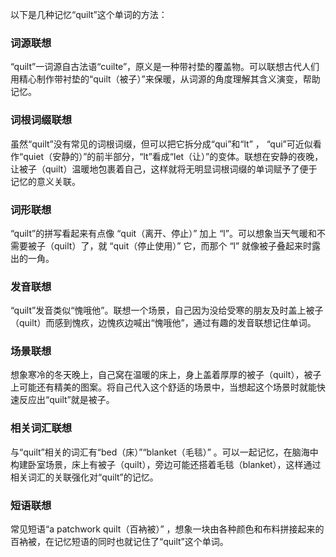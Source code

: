 以下是几种记忆“quilt”这个单词的方法：

### 词源联想
“quilt”一词源自古法语“cuilte”，原义是一种带衬垫的覆盖物。可以联想古代人们用精心制作带衬垫的“quilt（被子）”来保暖，从词源的角度理解其含义演变，帮助记忆。

### 词根词缀联想
虽然“quilt”没有常见的词根词缀，但可以把它拆分成“qui”和“lt” ， “qui”可近似看作“quiet（安静的）”的前半部分，“lt”看成“let（让）”的变体。联想在安静的夜晚，让被子（quilt）温暖地包裹着自己，这样就将无明显词根词缀的单词赋予了便于记忆的意义关联。

### 词形联想
“quilt”的拼写看起来有点像 “quit（离开、停止）” 加上 “l”。可以想象当天气暖和不需要被子（quilt）了，就 “quit（停止使用）” 它，而那个 “l” 就像被子叠起来时露出的一角。

### 发音联想
“quilt”发音类似“愧哦他”。联想一个场景，自己因为没给受寒的朋友及时盖上被子（quilt）而感到愧疚，边愧疚边喊出“愧哦他”，通过有趣的发音联想记住单词。

### 场景联想
想象寒冷的冬天晚上，自己窝在温暖的床上，身上盖着厚厚的被子（quilt），被子上可能还有精美的图案。将自己代入这个舒适的场景中，当想起这个场景时就能快速反应出“quilt”就是被子。

### 相关词汇联想
与“quilt”相关的词汇有“bed（床）”“blanket（毛毯）” 。可以一起记忆，在脑海中构建卧室场景，床上有被子（quilt），旁边可能还搭着毛毯（blanket），这样通过相关词汇的关联强化对“quilt”的记忆。

### 短语联想
常见短语“a patchwork quilt（百衲被）” ，想象一块由各种颜色和布料拼接起来的百衲被，在记忆短语的同时也就记住了“quilt”这个单词。 